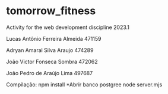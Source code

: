 # tomorrow_fitness
Activity for the web development discipline 2023.1

Lucas Antônio Ferreira Almeida 471159

Adryan Amaral Silva Araujo 474289

João Victor Fonseca Sombra 472062

João Pedro de Araújo Lima 497687


Compilação:
    npm install
    *Abrir banco postgree
    node server.mjs
